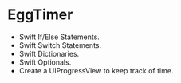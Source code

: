 # EggTimer

- Swift If/Else Statements.
- Swift Switch Statements.
- Swift Dictionaries.
- Swift Optionals.
- Create a UIProgressView to keep track of time.
